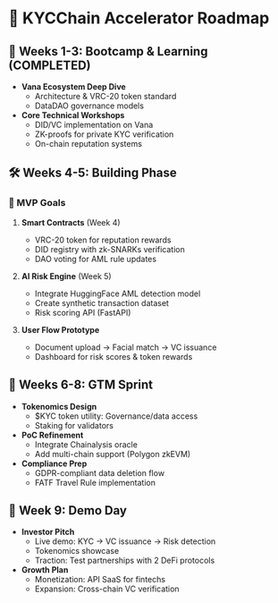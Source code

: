 # 🚀 KYCChain Accelerator Roadmap

## 🧠 Weeks 1-3: Bootcamp & Learning (COMPLETED)
- **Vana Ecosystem Deep Dive**
    - Architecture & VRC-20 token standard
    - DataDAO governance models
- **Core Technical Workshops**
    - DID/VC implementation on Vana
    - ZK-proofs for private KYC verification
    - On-chain reputation systems

## 🛠️ Weeks 4-5: Building Phase
### 🎯 MVP Goals
1. **Smart Contracts** (Week 4)
    - VRC-20 token for reputation rewards
    - DID registry with zk-SNARKs verification
    - DAO voting for AML rule updates

2. **AI Risk Engine** (Week 5)
    - Integrate HuggingFace AML detection model
    - Create synthetic transaction dataset
    - Risk scoring API (FastAPI)

3. **User Flow Prototype**
    - Document upload → Facial match → VC issuance
    - Dashboard for risk scores & token rewards

## 🚀 Weeks 6-8: GTM Sprint
- **Tokenomics Design**
    - $KYC token utility: Governance/data access
    - Staking for validators
- **PoC Refinement**
    - Integrate Chainalysis oracle
    - Add multi-chain support (Polygon zkEVM)
- **Compliance Prep**
    - GDPR-compliant data deletion flow
    - FATF Travel Rule implementation

## 📣 Week 9: Demo Day
- **Investor Pitch**
    - Live demo: KYC → VC issuance → Risk detection
    - Tokenomics showcase
    - Traction: Test partnerships with 2 DeFi protocols
- **Growth Plan**
    - Monetization: API SaaS for fintechs
    - Expansion: Cross-chain VC verification